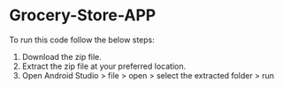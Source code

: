 # Grocery-Store-APP
To run this code follow the below steps:
1. Download the zip file.
2. Extract the zip file at your preferred location.
3. Open Android Studio > file > open > select the extracted folder > run
